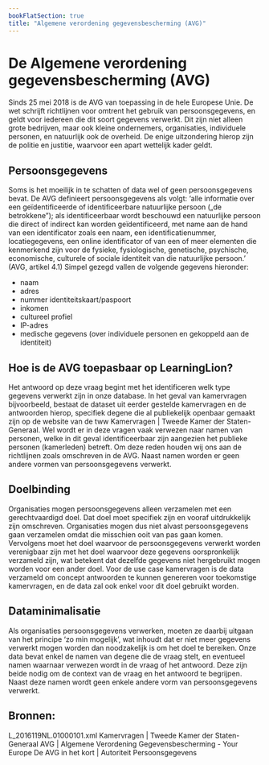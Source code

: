 ```yaml
---
bookFlatSection: true
title: "Algemene verordening gegevensbescherming (AVG)"
---
```

# De Algemene verordening gegevensbescherming (AVG) 

Sinds 25 mei 2018 is de AVG van toepassing in de hele Europese Unie. De wet schrijft richtlijnen voor omtrent het gebruik van persoonsgegevens, en geldt voor iedereen die dit soort gegevens verwerkt. Dit zijn niet alleen grote bedrijven, maar ook kleine ondernemers, organisaties, individuele personen, en natuurlijk ook de overheid. De enige uitzondering hierop zijn de politie en justitie, waarvoor een apart wettelijk kader geldt. 

## Persoonsgegevens
Soms is het moeilijk in te schatten of data wel of geen persoonsgegevens bevat. De AVG definieert persoonsgegevens als volgt: ‘alle informatie over een geïdentificeerde of identificeerbare natuurlijke persoon („de betrokkene”); als identificeerbaar wordt beschouwd een natuurlijke persoon die direct of indirect kan worden geïdentificeerd, met name aan de hand van een identificator zoals een naam, een identificatienummer, locatiegegevens, een online identificator of van een of meer elementen die kenmerkend zijn voor de fysieke, fysiologische, genetische, psychische, economische, culturele of sociale identiteit van die natuurlijke persoon.’ (AVG, artikel 4.1) Simpel gezegd vallen de volgende gegevens hieronder: 
- naam
- adres
- nummer identiteitskaart/paspoort
- inkomen
- cultureel profiel
- IP-adres
- medische gegevens (over individuele personen en gekoppeld aan de identiteit)

## Hoe is de AVG toepasbaar op LearningLion?
Het antwoord op deze vraag begint met het identificeren welk type gegevens verwerkt zijn in onze database. In het geval van kamervragen bijvoorbeeld, bestaat de dataset uit eerder gestelde kamervragen en de antwoorden hierop, specifiek degene die al publiekelijk openbaar gemaakt zijn op de website van de tww Kamervragen | Tweede Kamer der Staten-Generaal. Wel wordt er in deze vragen vaak verwezen naar namen van personen, welke in dit geval identificeerbaar zijn aangezien het publieke personen (kamerleden) betreft. Om deze reden houden wij ons aan de richtlijnen zoals omschreven in de AVG. Naast namen worden er geen andere vormen van persoonsgegevens verwerkt.

## Doelbinding
Organisaties mogen persoonsgegevens alleen verzamelen met een gerechtvaardigd doel. Dat doel moet specifiek zijn en vooraf uitdrukkelijk zijn omschreven. Organisaties mogen dus niet alvast persoonsgegevens gaan verzamelen omdat die misschien ooit van pas gaan komen. Vervolgens moet het doel waarvoor de persoonsgegevens verwerkt worden verenigbaar zijn met het doel waarvoor deze gegevens oorspronkelijk verzameld zijn, wat betekent dat dezelfde gegevens niet hergebruikt mogen worden voor een ander doel. Voor de use case kamervragen is de data verzameld om concept antwoorden te kunnen genereren voor toekomstige kamervragen, en de data zal ook enkel voor dit doel gebruikt worden. 

## Dataminimalisatie
Als organisaties persoonsgegevens verwerken, moeten ze daarbij uitgaan van het principe ‘zo min mogelijk’, wat inhoudt dat er niet meer gegevens verwerkt mogen worden dan noodzakelijk is om het doel te bereiken. Onze data bevat enkel de namen van degene die de vraag stelt, en eventueel namen waarnaar verwezen wordt in de vraag of het antwoord. Deze zijn beide nodig om de context van de vraag en het antwoord te begrijpen. Naast deze namen wordt geen enkele andere vorm van persoonsgegevens verwerkt. 


## Bronnen:
L_2016119NL.01000101.xml 
Kamervragen | Tweede Kamer der Staten-Generaal
AVG | Algemene Verordening Gegevensbescherming - Your Europe
De AVG in het kort | Autoriteit Persoonsgegevens
